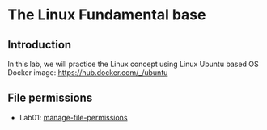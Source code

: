 # The Linux Fundamental base
## Introduction
In this lab, we will practice the Linux concept using Linux Ubuntu based OS
Docker image: https://hub.docker.com/_/ubuntu

## File permissions
- Lab01: [manage-file-permissions](./manage-file-permissions/)